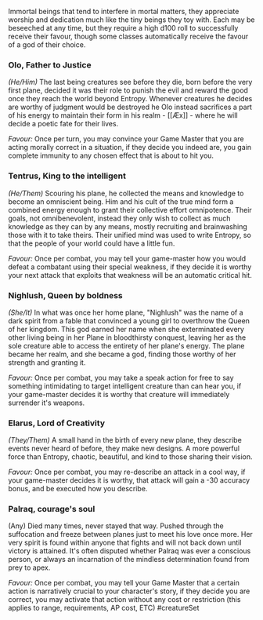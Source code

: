 Immortal beings that tend to interfere in mortal matters, they appreciate worship and dedication much like the tiny beings they toy with. Each may be beseeched at any time, but they require a high d100 roll to successfully receive their favour, though some classes automatically receive the favour of a god of their choice.

### Olo, Father to Justice
*(He/Him)*
The last being creatures see before they die, born before the very first plane, decided it was their role to punish the evil and reward the good once they reach the world beyond Entropy. Whenever creatures he decides are worthy of judgment would be destroyed he Olo instead sacrifices a part of his energy to maintain their form in his realm - [[Æx]] -  where he will decide a poetic fate for their lives.

*Favour:* Once per turn, you may convince your Game Master that you are acting morally correct in a situation, if they decide you indeed are, you gain complete immunity to any chosen effect that is about to hit you.

### Tentrus, King to the intelligent
*(He/Them)*
Scouring his plane, he collected the means and knowledge to become an omniscient being. Him and his cult of the true mind form a combined energy enough to grant their collective effort omnipotence. Their goals, not omnibenevolent, instead they only wish to collect as much knowledge as they can by any means, mostly recruiting and brainwashing those with it to take theirs. Their unified mind was used to write Entropy, so that the people of your world could have a little fun.

*Favour:* Once per combat, you may tell your game-master how you would defeat a combatant using their special weakness, if they decide it is worthy your next attack that exploits that weakness will be an automatic critical hit.

### Nighlush, Queen by boldness
*(She/It)*
In what was once her home plane, "Nighlush" was the name of a dark spirit from a fable that convinced a young girl to overthrow the Queen of her kingdom. This god earned her name when she exterminated every other living being in her Plane in bloodthirsty conquest, leaving her as the sole creature able to access the entirety of her plane's energy. The plane became her realm, and she became a god, finding those worthy of her strength and granting it.

*Favour:* Once per combat, you may take a speak action for free to say something intimidating to target intelligent creature than can hear you, if your game-master decides it is worthy that creature will immediately surrender it's weapons.

### Elarus, Lord of Creativity
*(They/Them)*
A small hand in the birth of every new plane, they describe events never heard of before, they make new designs. A more powerful force than Entropy, chaotic, beautiful, and kind to those sharing their vision.

*Favour:* Once per combat, you may re-describe an attack in a cool way, if your game-master decides it is worthy, that attack will gain a -30 accuracy bonus, and be executed how you describe.

### Palraq, courage's soul
(Any)
Died many times, never stayed that way. Pushed through the suffocation and freeze between planes just to meet his love once more. Her very spirit is found within anyone that fights and will not back down until victory is attained. It's often disputed whether Palraq was ever a conscious person, or always an incarnation of the mindless determination found from prey to apex.

*Favour:* Once per combat, you may tell your Game Master that a certain action is narratively crucial to your character's story, if they decide you are correct, you may activate that action without any cost or restriction (this applies to range, requirements, AP cost, ETC)
#creatureSet 